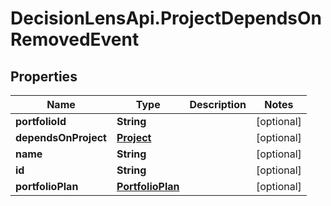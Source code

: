 # DecisionLensApi.ProjectDependsOnRemovedEvent

## Properties
Name | Type | Description | Notes
------------ | ------------- | ------------- | -------------
**portfolioId** | **String** |  | [optional] 
**dependsOnProject** | [**Project**](Project.md) |  | [optional] 
**name** | **String** |  | [optional] 
**id** | **String** |  | [optional] 
**portfolioPlan** | [**PortfolioPlan**](PortfolioPlan.md) |  | [optional] 


